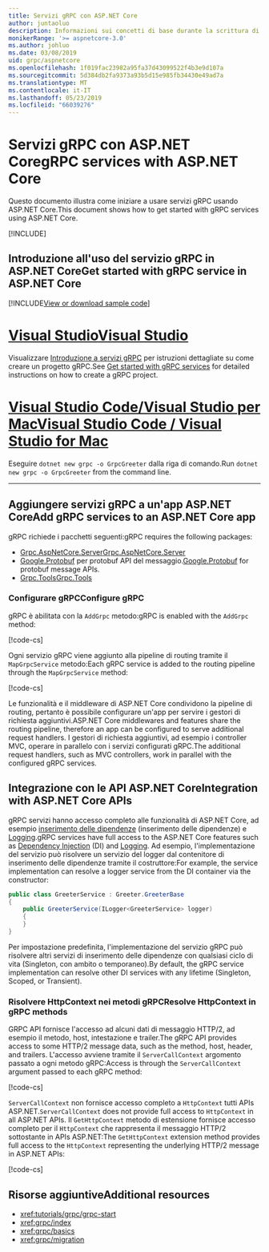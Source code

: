 ```yaml
---
title: Servizi gRPC con ASP.NET Core
author: juntaoluo
description: Informazioni sui concetti di base durante la scrittura di servizi gRPC con ASP.NET Core.
monikerRange: '>= aspnetcore-3.0'
ms.author: johluo
ms.date: 03/08/2019
uid: grpc/aspnetcore
ms.openlocfilehash: 1f019fac23982a95fa37d43099522f4b3e9d107a
ms.sourcegitcommit: 5d384db2fa9373a93b5d15e985fb34430e49ad7a
ms.translationtype: MT
ms.contentlocale: it-IT
ms.lasthandoff: 05/23/2019
ms.locfileid: "66039276"
---
```

# <a name="grpc-services-with-aspnet-core"></a><span data-ttu-id="608f5-103">Servizi gRPC con ASP.NET Core</span><span class="sxs-lookup"><span data-stu-id="608f5-103">gRPC services with ASP.NET Core</span></span>

<span data-ttu-id="608f5-104">Questo documento illustra come iniziare a usare servizi gRPC usando ASP.NET Core.</span><span class="sxs-lookup"><span data-stu-id="608f5-104">This document shows how to get started with gRPC services using ASP.NET Core.</span></span>

[!INCLUDE[](~/includes/net-core-prereqs-all-3.0.md)]

## <a name="get-started-with-grpc-service-in-aspnet-core"></a><span data-ttu-id="608f5-105">Introduzione all'uso del servizio gRPC in ASP.NET Core</span><span class="sxs-lookup"><span data-stu-id="608f5-105">Get started with gRPC service in ASP.NET Core</span></span>

[!INCLUDE[View or download sample code](~/includes/grpc/download.md)]

# <a name="visual-studiotabvisual-studio"></a>[<span data-ttu-id="608f5-106">Visual Studio</span><span class="sxs-lookup"><span data-stu-id="608f5-106">Visual Studio</span></span>](#tab/visual-studio)

<span data-ttu-id="608f5-107">Visualizzare [Introduzione a servizi gRPC](xref:tutorials/grpc/grpc-start) per istruzioni dettagliate su come creare un progetto gRPC.</span><span class="sxs-lookup"><span data-stu-id="608f5-107">See [Get started with gRPC services](xref:tutorials/grpc/grpc-start) for detailed instructions on how to create a gRPC project.</span></span>

# <a name="visual-studio-code--visual-studio-for-mactabvisual-studio-codevisual-studio-mac"></a>[<span data-ttu-id="608f5-108">Visual Studio Code/Visual Studio per Mac</span><span class="sxs-lookup"><span data-stu-id="608f5-108">Visual Studio Code / Visual Studio for Mac</span></span>](#tab/visual-studio-code+visual-studio-mac)

<span data-ttu-id="608f5-109">Eseguire `dotnet new grpc -o GrpcGreeter` dalla riga di comando.</span><span class="sxs-lookup"><span data-stu-id="608f5-109">Run `dotnet new grpc -o GrpcGreeter` from the command line.</span></span>

---

## <a name="add-grpc-services-to-an-aspnet-core-app"></a><span data-ttu-id="608f5-110">Aggiungere servizi gRPC a un'app ASP.NET Core</span><span class="sxs-lookup"><span data-stu-id="608f5-110">Add gRPC services to an ASP.NET Core app</span></span>

<span data-ttu-id="608f5-111">gRPC richiede i pacchetti seguenti:</span><span class="sxs-lookup"><span data-stu-id="608f5-111">gRPC requires the following packages:</span></span>

* [<span data-ttu-id="608f5-112">Grpc.AspNetCore.Server</span><span class="sxs-lookup"><span data-stu-id="608f5-112">Grpc.AspNetCore.Server</span></span>](https://www.nuget.org/packages/Grpc.AspNetCore.Server)
* <span data-ttu-id="608f5-113">[Google.Protobuf](https://www.nuget.org/packages/Google.Protobuf/) per protobuf API del messaggio.</span><span class="sxs-lookup"><span data-stu-id="608f5-113">[Google.Protobuf](https://www.nuget.org/packages/Google.Protobuf/) for protobuf message APIs.</span></span>
* [<span data-ttu-id="608f5-114">Grpc.Tools</span><span class="sxs-lookup"><span data-stu-id="608f5-114">Grpc.Tools</span></span>](https://www.nuget.org/packages/Grpc.Tools/)

### <a name="configure-grpc"></a><span data-ttu-id="608f5-115">Configurare gRPC</span><span class="sxs-lookup"><span data-stu-id="608f5-115">Configure gRPC</span></span>

<span data-ttu-id="608f5-116">gRPC è abilitata con la `AddGrpc` metodo:</span><span class="sxs-lookup"><span data-stu-id="608f5-116">gRPC is enabled with the `AddGrpc` method:</span></span>

[!code-cs[](~/tutorials/grpc/grpc-start/samples/GrpcGreeter/Startup.cs?name=snippet&highlight=5)]

<span data-ttu-id="608f5-117">Ogni servizio gRPC viene aggiunto alla pipeline di routing tramite il `MapGrpcService` metodo:</span><span class="sxs-lookup"><span data-stu-id="608f5-117">Each gRPC service is added to the routing pipeline through the `MapGrpcService` method:</span></span>

[!code-cs[](~/tutorials/grpc/grpc-start/samples/GrpcGreeter/Startup.cs?name=snippet&highlight=21)]

<span data-ttu-id="608f5-118">Le funzionalità e il middleware di ASP.NET Core condividono la pipeline di routing, pertanto è possibile configurare un'app per servire i gestori di richiesta aggiuntivi.</span><span class="sxs-lookup"><span data-stu-id="608f5-118">ASP.NET Core middlewares and features share the routing pipeline, therefore an app can be configured to serve additional request handlers.</span></span> <span data-ttu-id="608f5-119">I gestori di richiesta aggiuntivi, ad esempio i controller MVC, operare in parallelo con i servizi configurati gRPC.</span><span class="sxs-lookup"><span data-stu-id="608f5-119">The additional request handlers, such as MVC controllers, work in parallel with the configured gRPC services.</span></span>

## <a name="integration-with-aspnet-core-apis"></a><span data-ttu-id="608f5-120">Integrazione con le API ASP.NET Core</span><span class="sxs-lookup"><span data-stu-id="608f5-120">Integration with ASP.NET Core APIs</span></span>

<span data-ttu-id="608f5-121">gRPC servizi hanno accesso completo alle funzionalità di ASP.NET Core, ad esempio [inserimento delle dipendenze](xref:fundamentals/dependency-injection) (inserimento delle dipendenze) e [Logging](xref:fundamentals/logging/index).</span><span class="sxs-lookup"><span data-stu-id="608f5-121">gRPC services have full access to the ASP.NET Core features such as [Dependency Injection](xref:fundamentals/dependency-injection) (DI) and [Logging](xref:fundamentals/logging/index).</span></span> <span data-ttu-id="608f5-122">Ad esempio, l'implementazione del servizio può risolvere un servizio del logger dal contenitore di inserimento delle dipendenze tramite il costruttore:</span><span class="sxs-lookup"><span data-stu-id="608f5-122">For example, the service implementation can resolve a logger service from the DI container via the constructor:</span></span>

```csharp
public class GreeterService : Greeter.GreeterBase
{
    public GreeterService(ILogger<GreeterService> logger)
    {
    }
}
```

<span data-ttu-id="608f5-123">Per impostazione predefinita, l'implementazione del servizio gRPC può risolvere altri servizi di inserimento delle dipendenze con qualsiasi ciclo di vita (Singleton, con ambito o temporaneo).</span><span class="sxs-lookup"><span data-stu-id="608f5-123">By default, the gRPC service implementation can resolve other DI services with any lifetime (Singleton, Scoped, or Transient).</span></span>

### <a name="resolve-httpcontext-in-grpc-methods"></a><span data-ttu-id="608f5-124">Risolvere HttpContext nei metodi gRPC</span><span class="sxs-lookup"><span data-stu-id="608f5-124">Resolve HttpContext in gRPC methods</span></span>

<span data-ttu-id="608f5-125">GRPC API fornisce l'accesso ad alcuni dati di messaggio HTTP/2, ad esempio il metodo, host, intestazione e trailer.</span><span class="sxs-lookup"><span data-stu-id="608f5-125">The gRPC API provides access to some HTTP/2 message data, such as the method, host, header, and trailers.</span></span> <span data-ttu-id="608f5-126">L'accesso avviene tramite il `ServerCallContext` argomento passato a ogni metodo gRPC:</span><span class="sxs-lookup"><span data-stu-id="608f5-126">Access is through the `ServerCallContext` argument passed to each gRPC method:</span></span>

[!code-cs[](~/tutorials/grpc/grpc-start/samples/GrpcGreeter/Services/GreeterService.cs?highlight=3-4&name=snippet)]

<span data-ttu-id="608f5-127">`ServerCallContext` non fornisce accesso completo a `HttpContext` tutti APIs ASP.NET.</span><span class="sxs-lookup"><span data-stu-id="608f5-127">`ServerCallContext` does not provide full access to `HttpContext` in all ASP.NET APIs.</span></span> <span data-ttu-id="608f5-128">Il `GetHttpContext` metodo di estensione fornisce accesso completo per il `HttpContext` che rappresenta il messaggio HTTP/2 sottostante in APIs ASP.NET:</span><span class="sxs-lookup"><span data-stu-id="608f5-128">The `GetHttpContext` extension method provides full access to the `HttpContext` representing the underlying HTTP/2 message in ASP.NET APIs:</span></span>

[!code-cs[](~/tutorials/grpc/grpc-start/samples/GrpcGreeter/Services/GreeterService.cs?name=snippet1)]

## <a name="additional-resources"></a><span data-ttu-id="608f5-129">Risorse aggiuntive</span><span class="sxs-lookup"><span data-stu-id="608f5-129">Additional resources</span></span>

* <xref:tutorials/grpc/grpc-start>
* <xref:grpc/index>
* <xref:grpc/basics>
* <xref:grpc/migration>
